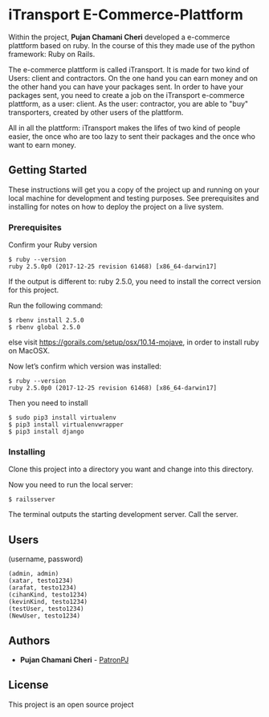 # iTransport E-Commerce-Plattform

Within the project, **Pujan Chamani Cheri** developed a e-commerce plattform based on ruby. In the course of this they made use of the python framework: Ruby on Rails.

The e-commerce plattform is called iTransport. It is made for two kind of Users: client and contractors. On the one hand you can earn money and on the other hand you can have your packages sent. In order to have your packages sent, you need to create a job on the iTransport e-commerce plattform, as a user: client. As the user: contractor, you are able to "buy" transporters, created by other users of the plattform.

All in all the plattform: iTransport makes the lifes of two kind of people easier, the once who are too lazy to sent their packages and the once who want to earn money.

## Getting Started

These instructions will get you a copy of the project up and running on your local machine for development and testing purposes. See prerequisites and installing for notes on how to deploy the project on a live system.

### Prerequisites

Confirm your Ruby version
```
$ ruby --version
ruby 2.5.0p0 (2017-12-25 revision 61468) [x86_64-darwin17]
```

If the output is different to: ruby 2.5.0, you need to install the correct version for this project.

Run the following command:

```
$ rbenv install 2.5.0
$ rbenv global 2.5.0
```

else visit https://gorails.com/setup/osx/10.14-mojave, in order to install ruby on MacOSX.

Now let’s confirm which version was installed:

```
$ ruby --version
ruby 2.5.0p0 (2017-12-25 revision 61468) [x86_64-darwin17]
```
Then you need to install
```
$ sudo pip3 install virtualenv
$ pip3 install virtualenvwrapper
$ pip3 install django

```

### Installing

Clone this project into a directory you want and change into this directory.

Now you need to run the local server:

```
$ railsserver
```
The terminal outputs the starting development server. Call the server.

## Users

(username, password)

```
(admin, admin)
(xatar, testo1234)
(arafat, testo1234)
(cihanKind, testo1234)
(kevinKind, testo1234)
(testUser, testo1234)
(NewUser, testo1234)
```

## Authors

* **Pujan Chamani Cheri** - [PatronPJ](https://github.com/PatronPj)

## License

This project is an open source project
